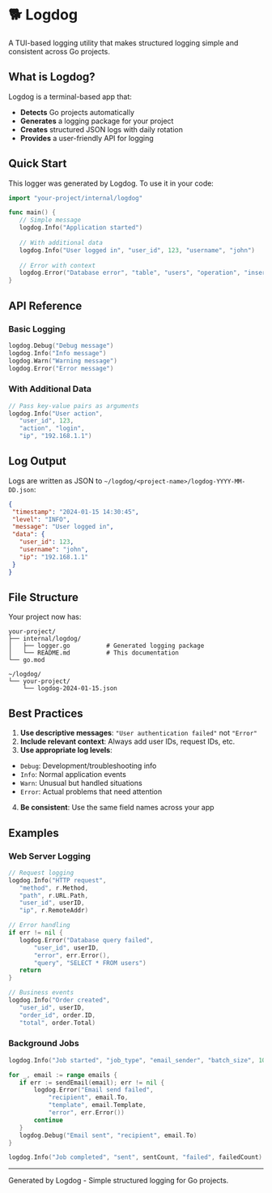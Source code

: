 # 🐕 Logdog

A TUI-based logging utility that makes structured logging simple and consistent across Go projects.

## What is Logdog?

Logdog is a terminal-based app that:
- **Detects** Go projects automatically
- **Generates** a logging package for your project
- **Creates** structured JSON logs with daily rotation
- **Provides** a user-friendly API for logging

## Quick Start

This logger was generated by Logdog. To use it in your code:

```go
import "your-project/internal/logdog"

func main() {
   // Simple message
   logdog.Info("Application started")
   
   // With additional data
   logdog.Info("User logged in", "user_id", 123, "username", "john")
   
   // Error with context
   logdog.Error("Database error", "table", "users", "operation", "insert")
}
```

## API Reference

### Basic Logging
```go
logdog.Debug("Debug message")
logdog.Info("Info message") 
logdog.Warn("Warning message")
logdog.Error("Error message")
```

### With Additional Data
```go
// Pass key-value pairs as arguments
logdog.Info("User action", 
   "user_id", 123,
   "action", "login",
   "ip", "192.168.1.1")
```

## Log Output

Logs are written as JSON to `~/logdog/<project-name>/logdog-YYYY-MM-DD.json`:

```json
{
 "timestamp": "2024-01-15 14:30:45",
 "level": "INFO",
 "message": "User logged in",
 "data": {
   "user_id": 123,
   "username": "john",
   "ip": "192.168.1.1"
 }
}
```

## File Structure

Your project now has:
```
your-project/
├── internal/logdog/
│   ├── logger.go          # Generated logging package
│   └── README.md          # This documentation
└── go.mod

~/logdog/
└── your-project/
    └── logdog-2024-01-15.json
```

## Best Practices

1. **Use descriptive messages**: `"User authentication failed"` not `"Error"`
2. **Include relevant context**: Always add user IDs, request IDs, etc.
3. **Use appropriate log levels**: 
  - `Debug`: Development/troubleshooting info
  - `Info`: Normal application events
  - `Warn`: Unusual but handled situations
  - `Error`: Actual problems that need attention
4. **Be consistent**: Use the same field names across your app

## Examples

### Web Server Logging
```go
// Request logging
logdog.Info("HTTP request", 
   "method", r.Method,
   "path", r.URL.Path,
   "user_id", userID,
   "ip", r.RemoteAddr)

// Error handling
if err != nil {
   logdog.Error("Database query failed", 
       "user_id", userID,
       "error", err.Error(),
       "query", "SELECT * FROM users")
   return
}

// Business events
logdog.Info("Order created",
   "user_id", userID,
   "order_id", order.ID,
   "total", order.Total)
```

### Background Jobs
```go
logdog.Info("Job started", "job_type", "email_sender", "batch_size", 100)

for _, email := range emails {
   if err := sendEmail(email); err != nil {
       logdog.Error("Email send failed", 
           "recipient", email.To,
           "template", email.Template,
           "error", err.Error())
       continue
   }
   logdog.Debug("Email sent", "recipient", email.To)
}

logdog.Info("Job completed", "sent", sentCount, "failed", failedCount)
```

---

Generated by Logdog - Simple structured logging for Go projects.